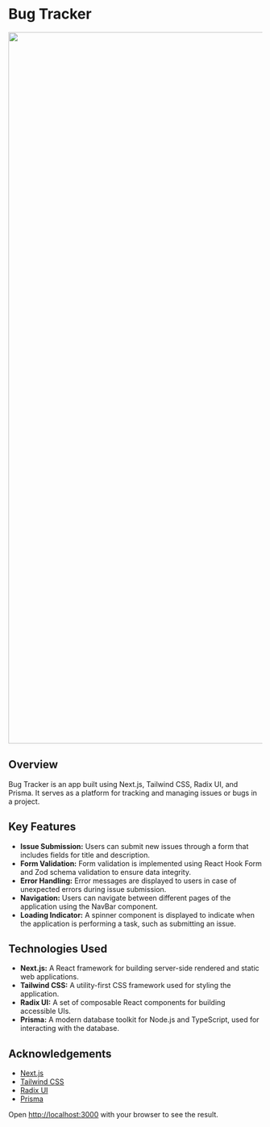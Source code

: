 # Bug Tracker

<img width="1409" src="https://github.com/Hillaryx1/NextJs-Bug-Tracker/assets/160623507/b077ca26-9990-40b3-9623-56ecc2d98817">

## Overview

Bug Tracker is an app built using Next.js, Tailwind CSS, Radix UI, and Prisma. It serves as a platform for tracking and managing issues or bugs in a project.

## Key Features

- **Issue Submission:** Users can submit new issues through a form that includes fields for title and description.
- **Form Validation:** Form validation is implemented using React Hook Form and Zod schema validation to ensure data integrity.
- **Error Handling:** Error messages are displayed to users in case of unexpected errors during issue submission.
- **Navigation:** Users can navigate between different pages of the application using the NavBar component.
- **Loading Indicator:** A spinner component is displayed to indicate when the application is performing a task, such as submitting an issue.

## Technologies Used

- **Next.js:** A React framework for building server-side rendered and static web applications.
- **Tailwind CSS:** A utility-first CSS framework used for styling the application.
- **Radix UI:** A set of composable React components for building accessible UIs.
- **Prisma:** A modern database toolkit for Node.js and TypeScript, used for interacting with the database.



## Acknowledgements

- [Next.js](https://nextjs.org/)
- [Tailwind CSS](https://tailwindcss.com/)
- [Radix UI](https://radix-ui.com/)
- [Prisma](https://www.prisma.io/)



Open [http://localhost:3000](http://localhost:3000) with your browser to see the result.


